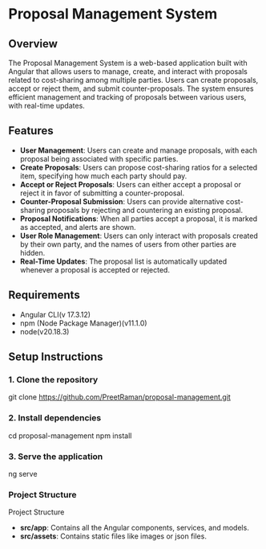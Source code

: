 # Proposal Management System

## Overview

The Proposal Management System is a web-based application built with Angular that allows users to manage, create, and interact with proposals related to cost-sharing among multiple parties. Users can create proposals, accept or reject them, and submit counter-proposals. The system ensures efficient management and tracking of proposals between various users, with real-time updates.

## Features
- **User Management**: Users can create and manage proposals, with each proposal being associated with specific parties.
- **Create Proposals**: Users can propose cost-sharing ratios for a selected item, specifying how much each party should pay.
- **Accept or Reject Proposals**: Users can either accept a proposal or reject it in favor of submitting a counter-proposal.
- **Counter-Proposal Submission**: Users can provide alternative cost-sharing proposals by rejecting and countering an existing proposal.
- **Proposal Notifications**: When all parties accept a proposal, it is marked as accepted, and alerts are shown.
- **User Role Management**: Users can only interact with proposals created by their own party, and the names of users from other parties are hidden.
- **Real-Time Updates**: The proposal list is automatically updated whenever a proposal is accepted or rejected.

## Requirements
- Angular CLI(v 17.3.12)
- npm (Node Package Manager)(v11.1.0)
- node(v20.18.3)

## Setup Instructions

### 1. Clone the repository
git clone https://github.com/PreetRaman/proposal-management.git

### 2. Install dependencies
cd proposal-management
npm install

### 3. Serve the application
ng serve

### Project Structure
Project Structure
- **src/app**: Contains all the Angular components, services, and models.
- **src/assets**: Contains static files like images or json files.
